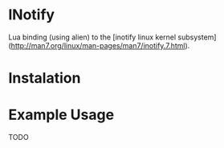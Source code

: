 lNotify
=======

Lua binding (using alien) to the [inotify linux kernel subsystem] (http://man7.org/linux/man-pages/man7/inotify.7.html).

Instalation
===========

Example Usage
=============
TODO
